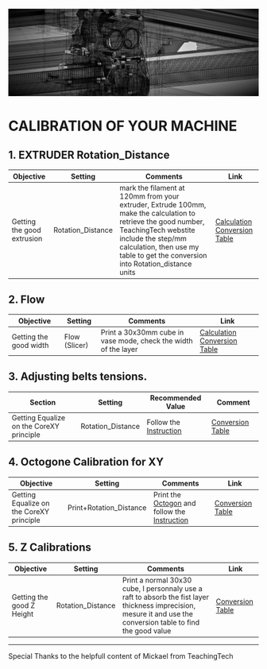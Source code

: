 ![alt text](/image/calibration.png)
# CALIBRATION OF YOUR MACHINE

## 1. EXTRUDER Rotation_Distance
Objective|Setting|Comments|Link
-------|-------|-----------------|-------
Getting the good extrusion|Rotation_Distance|mark the filament at 120mm from your extruder, Extrude 100mm, make the calculation to retrieve the good number, TeachingTech webstite include the step/mm calculation, then use my table to get the conversion into Rotation_distance units|[Calculation](https://teachingtechyt.github.io/calibration.html#esteps) [Conversion Table](https://docs.google.com/spreadsheets/d/1QoG55a7jAd35u44tHSNO_fw4V8TqxGqY6CiFbPHnMOo/edit?usp=sharing)

  
## 2. Flow
Objective|Setting|Comments|Link
-------|-------|-----------------|-------
Getting the good width|Flow (Slicer)|Print a 30x30mm cube in vase mode, check the width of the layer |[Calculation](https://teachingtechyt.github.io/calibration.html#flow) [Conversion Table](https://docs.google.com/spreadsheets/d/1QoG55a7jAd35u44tHSNO_fw4V8TqxGqY6CiFbPHnMOo/edit?usp=sharing)

## 3. Adjusting belts tensions.
Section|Setting|Recommended Value|Comment
-------|-------|-----------------|-------
Getting Equalize on the CoreXY principle|Rotation_Distance|Follow the [Instruction](/manuals/belt.pdf)|[Conversion Table](https://docs.google.com/spreadsheets/d/1QoG55a7jAd35u44tHSNO_fw4V8TqxGqY6CiFbPHnMOo/edit?usp=sharing)

## 4. Octogone Calibration for XY
Objective|Setting|Comments|Link
-------|-------|-----------------|-------
Getting Equalize on the CoreXY principle|Print+Rotation_Distance|Print the [Octogon](octogon.stl) and follow the [Instruction](octogon.pdf)|[Conversion Table](https://docs.google.com/spreadsheets/d/1QoG55a7jAd35u44tHSNO_fw4V8TqxGqY6CiFbPHnMOo/edit?usp=sharing)

## 5. Z Calibrations
Objective|Setting|Comments|Link
-------|-------|-----------------|-------
Getting the good Z Height|Rotation_Distance|Print a normal 30x30 cube, I personnaly use a raft to absorb the fist layer thickness imprecision, mesure it and use the conversion table to find the good value| [Conversion Table](https://docs.google.com/spreadsheets/d/1QoG55a7jAd35u44tHSNO_fw4V8TqxGqY6CiFbPHnMOo/edit?usp=sharing)

____________________________________________________________________________________  

Special Thanks to the helpfull content of Mickael from TeachingTech
